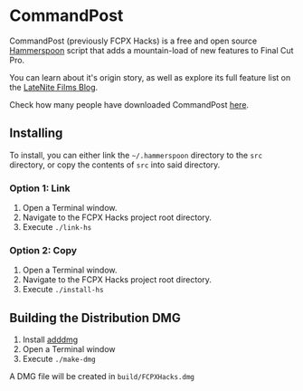 # CommandPost

CommandPost (previously FCPX Hacks) is a free and open source [Hammerspoon](http://www.hammerspoon.org) script that adds a mountain-load of new features to Final Cut Pro.

You can learn about it's origin story, as well as explore its full feature list on the [LateNite Films Blog](https://latenitefilms.com/blog/final-cut-pro-hacks/).

Check how many people have downloaded CommandPost [here](http://www.somsubhra.com/github-release-stats/?username=fcpxhacks&repository=fcpxhacks).

## Installing

To install, you can either link the `~/.hammerspoon` directory to the `src` directory, or copy the contents of `src` into said directory.

### Option 1: Link

1. Open a Terminal window.
2. Navigate to the FCPX Hacks project root directory.
3. Execute `./link-hs`

### Option 2: Copy

1. Open a Terminal window.
2. Navigate to the FCPX Hacks project root directory.
2. Execute `./install-hs`

## Building the Distribution DMG

1. Install [adddmg](https://github.com/LinusU/node-appdmg)
2. Open a Terminal window
3. Execute `./make-dmg`

A DMG file will be created in `build/FCPXHacks.dmg`
